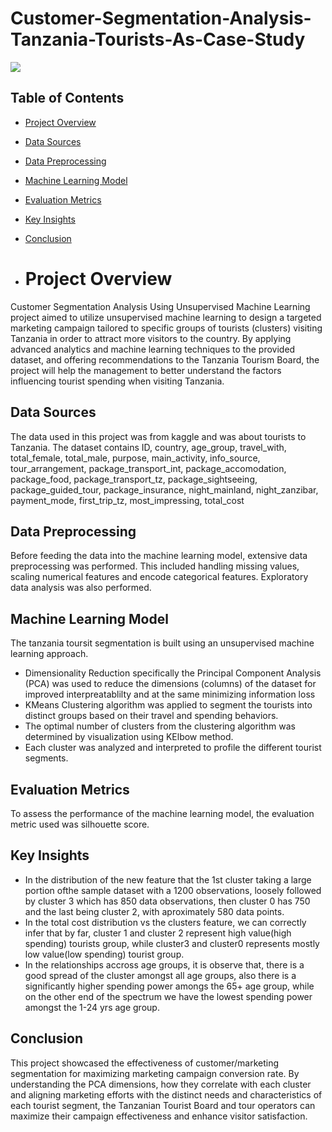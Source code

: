 # Customer-Segmentation-Analysis-Tanzania-Tourists-As-Case-Study

![](image_3.jpg)



## Table of Contents
- [Project Overview](#project-overview)
- [Data Sources](#data-sources)
- [Data Preprocessing](#data-preprocessing)
- [Machine Learning Model](#machine-learning-model)
- [Evaluation Metrics](#evaluation-metrics)
- [Key Insights](#key-insights)
- [Conclusion](#conclusion)

- # Project Overview
Customer Segmentation Analysis Using Unsupervised Machine Learning project aimed to utilize unsupervised machine learning to design a 
targeted marketing campaign tailored to specific groups of tourists (clusters) visiting Tanzania in order to attract more visitors to
the country. By applying advanced analytics and machine learning techniques to the provided dataset, and offering recommendations to 
the Tanzania Tourism Board, the project will help the management to better understand the factors influencing tourist spending when visiting Tanzania. 

 
## Data Sources
The data used in this project was from kaggle and was about tourists to Tanzania. The dataset contains ID, country, age_group, travel_with, total_female, 
total_male, purpose, main_activity,	info_source,	tour_arrangement, package_transport_int,	package_accomodation,	package_food,	package_transport_tz, 
package_sightseeing,	package_guided_tour,	package_insurance,	night_mainland,	night_zanzibar,	payment_mode,	first_trip_tz, most_impressing,	total_cost

## Data Preprocessing
Before feeding the data into the machine learning model, extensive data preprocessing was performed. This included handling missing values, scaling numerical
features and encode categorical features. Exploratory data analysis was also performed.

 ## Machine Learning Model 
 The tanzania toursit segmentation is built using an unsupervised machine learning approach. 
 - Dimensionality Reduction specifically the Principal Component Analysis (PCA) was used to reduce the dimensions (columns) of the dataset for improved
   interpreatablilty and at the same minimizing information loss
 - KMeans Clustering algorithm was applied to segment the tourists into distinct groups based on their travel and spending behaviors.
 - The optimal number of clusters from the clustering algorithm was determined by visualization using KElbow method.
 - Each cluster was analyzed and interpreted to profile the different tourist segments.
   
## Evaluation Metrics
   To assess the performance of the machine learning model, the evaluation metric used was silhouette score.

 ## Key Insights  
 - In the distribution of the new feature that the 1st cluster taking a large portion ofthe sample dataset with a 1200 observations, loosely followed by cluster
   3 which has 850 data observations, then cluster 0 has 750 and the last being cluster 2, with aproximately 580 data points.
 - In the total cost distribution vs the clusters feature, we can correctly infer that by far, cluster 1 and cluster 2 represent high value(high spending) tourists
   group, while cluster3 and cluster0 represents mostly low value(low spending) tourist group.
 - In the relationships accross age groups, it is observe that, there is a good spread of the cluster amongst all age groups, also there is a significantly higher
   spending power amongs the 65+ age group, while on the other end of the spectrum we have the lowest spending power amongst the 1-24 yrs age group.

## Conclusion
This project showcased the effectiveness of customer/marketing segmentation for maximizing marketing campaign conversion rate. By understanding the PCA dimensions, 
how they correlate with each cluster and aligning marketing efforts with the distinct needs and characteristics of each tourist segment, the Tanzanian Tourist Board 
and tour operators can maximize their campaign effectiveness and enhance visitor satisfaction.
